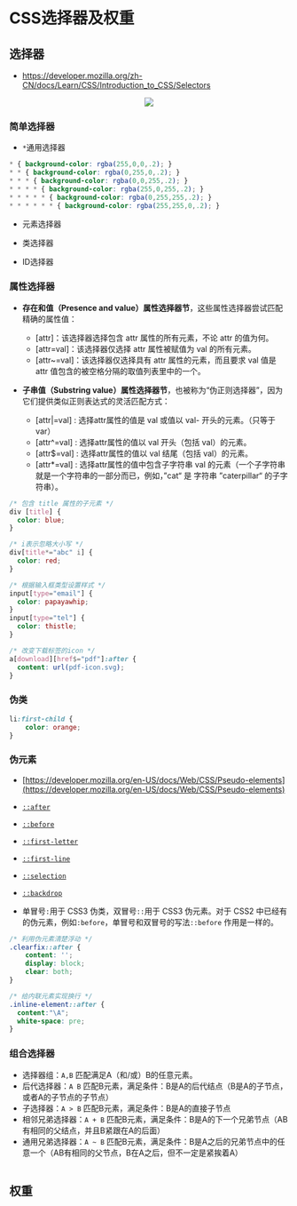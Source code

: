 # CSS选择器及权重

## 选择器

* https://developer.mozilla.org/zh-CN/docs/Learn/CSS/Introduction_to_CSS/Selectors

<div style="text-align: center;"><img src="https://cdn.nlark.com/yuque/0/2019/png/129707/1550810467509-6be6a334-0643-46e5-a384-f26a2c6b1a2d.png"></div>

### 简单选择器

* `*`通用选择器

```css
* { background-color: rgba(255,0,0,.2); }
* * { background-color: rgba(0,255,0,.2); }
* * * { background-color: rgba(0,0,255,.2); }
* * * * { background-color: rgba(255,0,255,.2); }
* * * * * { background-color: rgba(0,255,255,.2); }
* * * * * * { background-color: rgba(255,255,0,.2); }
```

* 元素选择器

* 类选择器

* ID选择器

### 属性选择器

* **存在和值（Presence and value）属性选择器节**，这些属性选择器尝试匹配精确的属性值：
  * [attr]：该选择器选择包含 attr 属性的所有元素，不论 attr 的值为何。
  * [attr=val]：该选择器仅选择 attr 属性被赋值为 val 的所有元素。
  * [attr~=val]：该选择器仅选择具有 attr 属性的元素，而且要求 val 值是 attr 值包含的被空格分隔的取值列表里中的一个。

* **子串值（Substring value）属性选择器节**，也被称为“伪正则选择器”，因为它们提供类似正则表达式的灵活匹配方式：
  * [attr|=val] : 选择attr属性的值是 val 或值以 val- 开头的元素。（只等于var）
  * [attr^=val] : 选择attr属性的值以 val 开头（包括 val）的元素。
  * [attr$=val] : 选择attr属性的值以 val 结尾（包括 val）的元素。
  * [attr*=val] : 选择attr属性的值中包含子字符串 val 的元素（一个子字符串就是一个字符串的一部分而已，例如，”cat“ 是 字符串 ”caterpillar“ 的子字符串）。

```CSS
/* 包含 title 属性的子元素 */
div [title] {
  color: blue;
}

/* i表示忽略大小写 */
div[title*="abc" i] {
  color: red;
}

/* 根据输入框类型设置样式 */
input[type="email"] {
  color: papayawhip;
}
input[type="tel"] {
  color: thistle;
}

/* 改变下载标签的icon */
a[download][href$="pdf"]:after {
  content: url(pdf-icon.svg);
}
```

### 伪类


```CSS
li:first-child {
    color: orange;
}
```

### 伪元素

* [https://developer.mozilla.org/en-US/docs/Web/CSS/Pseudo-elements](https://developer.mozilla.org/en-US/docs/Web/CSS/Pseudo-elements)

* [`::after`](https://developer.mozilla.org/zh-CN/docs/Web/CSS/::after)
* [`::before`](https://developer.mozilla.org/zh-CN/docs/Web/CSS/::before)
* [`::first-letter`](https://developer.mozilla.org/zh-CN/docs/Web/CSS/::first-letter)
* [`::first-line`](https://developer.mozilla.org/zh-CN/docs/Web/CSS/::first-line)
* [`::selection`](https://developer.mozilla.org/zh-CN/docs/Web/CSS/::selection)
* [`::backdrop`](https://developer.mozilla.org/zh-CN/docs/Web/CSS/::backdrop)

* 单冒号`:`用于 CSS3 伪类，双冒号`::`用于 CSS3 伪元素。对于 CSS2 中已经有的伪元素，例如`:before`，单冒号和双冒号的写法`::before` 作用是一样的。

```CSS
/* 利用伪元素清楚浮动 */
.clearfix::after {
    content: '';
    display: block;
    clear: both;
}

/* 给内联元素实现换行 */
.inline-element::after {
  content:"\A";
  white-space: pre;
}
```

### 组合选择器

* 选择器组：`A,B` 匹配满足A（和/或）B的任意元素。
* 后代选择器：`A B` 匹配B元素，满足条件：B是A的后代结点（B是A的子节点，或者A的子节点的子节点）
* 子选择器：`A > B` 匹配B元素，满足条件：B是A的直接子节点
* 相邻兄弟选择器：`A + B` 匹配B元素，满足条件：B是A的下一个兄弟节点（AB有相同的父结点，并且B紧跟在A的后面）
* 通用兄弟选择器：`A ~ B` 匹配B元素，满足条件：B是A之后的兄弟节点中的任意一个（AB有相同的父节点，B在A之后，但不一定是紧挨着A）

```CSS

```

## 权重
